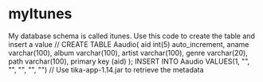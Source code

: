 # myItunes
My database schema is called itunes.
Use this code to create the table and insert a value
//
CREATE TABLE Aaudio(
	aid int(5) auto_increment,
    aname varchar(100),
    album varchar(100),
    artist varchar(100),
    genre varchar(20),
    path varchar(100),
    primary key (aid)
);
INSERT INTO Aaudio VALUES(1, "", "", "", "", "")
//
Use tika-app-1.14.jar to retrieve the metadata

